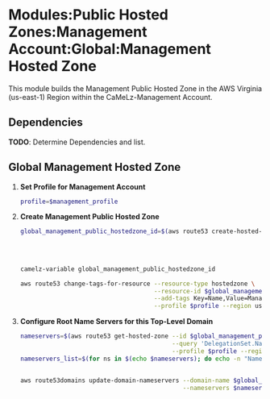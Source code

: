 # Modules:Public Hosted Zones:Management Account:Global:Management Hosted Zone

This module builds the Management Public Hosted Zone in the AWS Virginia (us-east-1) Region within the
CaMeLz-Management Account.

## Dependencies

**TODO**: Determine Dependencies and list.

## Global Management Hosted Zone

1. **Set Profile for Management Account**

    ```bash
    profile=$management_profile
    ```

1. **Create Management Public Hosted Zone**

    ```bash
    global_management_public_hostedzone_id=$(aws route53 create-hosted-zone --name $global_management_public_domain \
                                                                            --hosted-zone-config Comment="Public Zone for $global_management_public_domain",PrivateZone=false \
                                                                            --caller-reference $(date +%s) \
                                                                            --query 'HostedZone.Id' \
                                                                            --profile $profile --region us-east-1 --output text | cut -f3 -d /)
    camelz-variable global_management_public_hostedzone_id

    aws route53 change-tags-for-resource --resource-type hostedzone \
                                         --resource-id $global_management_public_hostedzone_id \
                                         --add-tags Key=Name,Value=Management-PublicHostedZone Key=Company,Value=CaMeLz Key=Environment,Value=Management \
                                         --profile $profile --region us-east-1 --output text
    ```

1. **Configure Root Name Servers for this Top-Level Domain**

    ```bash
    nameservers=$(aws route53 get-hosted-zone --id $global_management_public_hostedzone_id \
                                              --query 'DelegationSet.NameServers' \
                                              --profile $profile --region us-east-1 --output text)
    nameservers_list=$(for ns in $(echo $nameservers); do echo -n "Name=$ns "; done)


    aws route53domains update-domain-nameservers --domain-name $global_management_public_domain \
                                                 --nameservers $nameservers_list --profile $profile --region us-east-1
    ```

